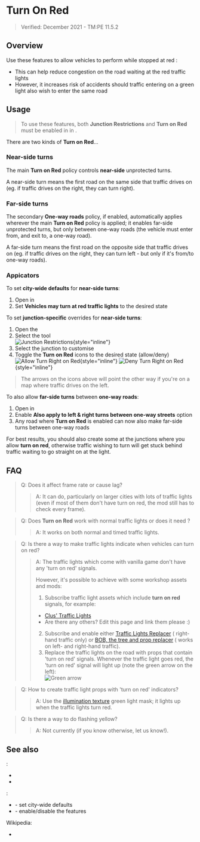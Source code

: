 # Turn On Red

> Verified: December 2021 - TM:PE 11.5.2

## Overview

Use these features to allow vehicles to perform [](Unprotected-Turns.md) while stopped at red [](Traffic-Lights.md):

* This can help reduce congestion on the road waiting at the red traffic lights
* However, it increases risk of accidents should traffic entering on a green light also wish to enter the same road

## Usage

> To use these features, both **Junction Restrictions** and **Turn on Red** must be enabled in [](Maintenance.md)
> in [](Settings.md).

There are two kinds of **Turn on Red**...

### Near-side turns

The main **Turn on Red** policy controls **near-side** unprotected turns.

A near-side turn means the first road on the same side that traffic drives on (eg. if traffic drives on the right, they
can turn right).

### Far-side turns

The secondary **One-way roads** policy, if enabled, automatically applies wherever the main **Turn on Red** policy is
applied; it enables far-side unprotected turns, but only between one-way roads (the vehicle must enter from, and exit
to, a one-way road).

A far-side turn means the first road on the opposite side that traffic drives on (eg. if traffic drives on the right,
they can turn left - but only if it's from/to one-way roads).

### Appicators

To set **city-wide defaults** for **near-side turns**:

1. Open [](Maintenance.md) in [](Settings.md)
2. Set **Vehicles may turn at red traffic lights** to the desired state

To set **junction-specific** overrides for **near-side turns**:

1. Open the [](Toolbar.md)
2. Select the [](Junction-Restrictions.md) tool  
   ![Junction Restrictions](btnJunctionRestrictions.png){style="inline"}
3. Select the junction to customise
4. Toggle the **Turn on Red** icons to the desired state (allow/deny)  
   ![Allow Turn Right on Red](picJunctionRestrictions_trorAllow.png){style="inline"}
   ![Deny Turn Right on Red](picJunctionRestrictions_trorDeny.png){style="inline"}

> The arrows on the icons above will point the other way if you're on a map where traffic drives on the left.

To also allow **far-side turns** between **one-way roads**:

1. Open [](Maintenance.md) in [](Settings.md)
2. Enable **Also apply to left & right turns between one-way streets** option
3. Any road where **Turn on Red** is enabled can now also make far-side turns between one-way roads

For best results, you should also create some [](Dedicated-Turning-Lanes.md) at the junctions where you allow **turn on
red**, otherwise traffic wishing to turn will get stuck behind traffic waiting to go straight on at the light.

## FAQ

> Q: Does it affect frame rate or cause lag?
>> A: It can do, particularly on larger cities with lots of traffic lights (even if most of them don't have turn on red, the
>> mod still has to check every frame).

> Q: Does **Turn on Red** work with normal traffic lights or does it need [](Timed-Traffic-Lights.md)?
>> A: It works on both normal and timed traffic lights.

> Q: Is there a way to make traffic lights indicate when vehicles can turn on red?
>> A: The traffic lights which come with vanilla game don't have any 'turn on red' signals.
>>
>> However, it's possible to achieve with some workshop assets and mods:
>> 1. Subscribe traffic light assets which include **turn on red** signals, for example:
>>   * [Clus' Traffic Lights](https://steamcommunity.com/sharedfiles/filedetails/?id=2032407437)
>>   * Are there any others? Edit this page and link them please :)
>> 2. Subscribe and enable
     either [Traffic Lights Replacer](https://steamcommunity.com/linkfilter/?url=https://tlr.cgameworld.com/documentation/pack-creation/) (
     right-hand traffic only)
     or [BOB, the tree and prop replacer](https://steamcommunity.com/sharedfiles/filedetails/?id=2197863850&searchtext=bob) (
     works on left- and right-hand traffic).
>> 3. Replace the traffic lights on the road with props that contain 'turn on red' signals. Whenever the traffic light
     goes red, the 'turn on red' signal will light up (note the green arrow on the left):  
>> ![Green arrow](picTurnOnRed_extraSection.png)

> Q: How to create traffic light props with 'turn on red' indicators?
>> A: Use
>> the [illumination texture](https://tlr.cgameworld.com/documentation/pack-creation/#how-to-make-traffic-light-props)
>> green light mask; it lights up when the traffic lights turn red.

> Q: Is there a way to do flashing yellow?
>> A: Not currently (if you know otherwise, let us know!).

## See also

[](Toolbar.md):

* [](Junction-Restrictions.md)
* [](Traffic-Lights.md)

[](Settings.md):

* [](Policies.md) - set city-wide defaults
* [](Maintenance.md) - enable/disable the features

Wikipedia:

* [](https://en.wikipedia.org/wiki/Turn_on_red)